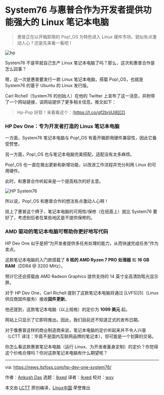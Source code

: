 [#]: subject: "System76 Collaborates with HP for a Powerful Linux Laptop for Developers"
[#]: via: "https://news.itsfoss.com/hp-dev-one-system76/"
[#]: author: "Ankush Das https://news.itsfoss.com/author/ankush/"
[#]: collector: "lkxed"
[#]: translator: "lkxed"
[#]: reviewer: "wxy"
[#]: publisher: "wxy"
[#]: url: "https://linux.cn/article-14645-1.html"

System76 与惠普合作为开发者提供功能强大的 Linux 笔记本电脑
======

> 惠普正在以开箱即用的 Pop!_OS 为特色进入 Linux 硬件市场，貌似有点激动人心？还是先来看一看吧！

![hp][1]

System76 不是早就自己生产 Linux 笔记本电脑了吗？那么，这次和惠普合作是怎么回事？

嗯，这一次是惠普要发行一款 Linux 笔记本电脑，搭载 Pop!_OS，也就是 System76 的基于 Ubuntu 的 Linux 发行版。

Carl Richell（System76 的创始人）在他的 Twitter 上宣布了这一消息，并附带了一个网站链接，该网站提供了更多相关信息。推文如下：

> Hp-Pop 好耶！来看看这个：[https://t.co/gf2brjjUl8][2]

### HP Dev One：专为开发者打造的 Linux 笔记本电脑

一方面，System76 笔记本电脑与 Pop!_OS 有着开箱即用硬件兼容性，因此它备受赞誉。

另一方面，Pop!_OS 也与笔记本电脑完美搭配，适配没有太多麻烦。

Pop!_OS 也一直在推出更新和新增功能，以改进工作流程并充分利用 Linux 的可用硬件。

此时，和惠普合作听起来是一个提高档次的好主意。

![HP System76][3]

所以说，Pop!_OS 和惠普合作的想法有点激动人心啊！

挂上了惠普这个牌子，笔记本电脑的可用性/保修（在纸面上）就比 System76 要好了，考虑到后者在某些地区是不提供保修的。

### AMD 驱动的笔记本电脑可帮助你更好地写代码

HP Dev One 似乎是把“为开发者提供多任务处理的能力，从而快速完成任务”作为卖点。

这款笔记本电脑的入门款搭载了 **8 核的 AMD Ryzen 7 PRO 处理器** 和 **16 GB RAM**（DDR4 @ 3200 MHz）。

预计它还会搭载由 AMD Radeon Graphics 提供支持的 14 英寸全高清防眩光显示屏。

对于 HP Dev One，Carl Richell 提到了这款笔记本电脑将通过 [LVFS][5]（Linux 供应商固件服务）接收**固件更新**。

他还提到，这款笔记本电脑（以上规格）的定价为 **1099 美元** 起。

网站上只显示了它即将推出。因此，我们目前还不知道正式的发布日期。

对于像惠普这样的商业制造商来说，笔记本电脑的定价听起来并不令人兴奋（LCTT 译注：毕竟不是国内互联网品牌的笔记本），但可能是一个划算的交易。

你怎么看这款惠普笔记本电脑（运行 Linux、为开发者量身定制）的定价？你觉得这个价格合理吗？你对这款笔记本电脑有什么期望呢？

--------------------------------------------------------------------------------

via: https://news.itsfoss.com/hp-dev-one-system76/

作者：[Ankush Das][a]
选题：[lkxed][b]
译者：[lkxed](https://github.com/lkxed)
校对：[wxy](https://github.com/wxy)

本文由 [LCTT](https://github.com/LCTT/TranslateProject) 原创编译，[Linux中国](https://linux.cn/) 荣誉推出

[a]: https://news.itsfoss.com/author/ankush/
[b]: https://github.com/lkxed
[1]: https://news.itsfoss.com/wp-content/uploads/2022/05/hpdevone-laptop.jpg
[2]: https://t.co/gf2brjjUl8
[3]: https://news.itsfoss.com/wp-content/uploads/2022/05/hpdevone-illustration-1024x576.jpg
[4]: https://fwupd.org/
